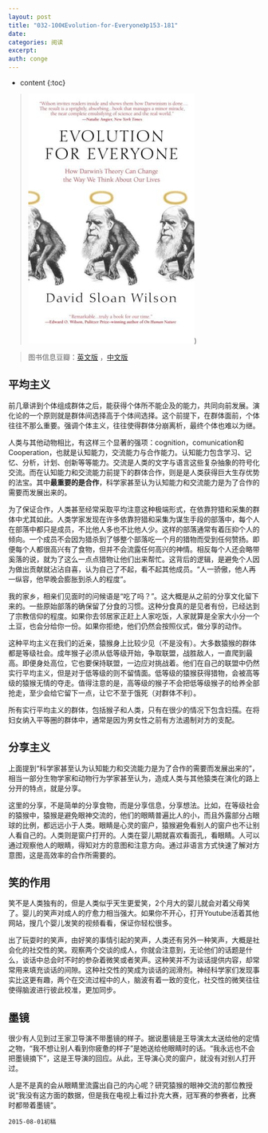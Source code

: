 ```yaml
---
layout: post
title: "032-100《Evolution-for-Everyone》p153-181"
date:
categories: 阅读
excerpt:
auth: conge
---
```

* content
{:toc}

>  ![Evolution for Everyone 封面](/assets/images/阅读/118382-82fb2ece17c628e9.jpg))

> 图书信息豆瓣：[英文版](http://book.douban.com/subject/2570988/) ，[中文版](http://book.douban.com/subject/10588813/)

## 平均主义

前几章讲到个体组成群体之后，能获得个体所不能企及的能力，共同向前发展。演化论的一个原则就是群体间选择高于个体间选择。这个前提下，在群体面前，个体往往不那么重要。强调个体主义，往往使得群体分崩离析，最终个体也难以为继。

人类与其他动物相比，有这样三个显著的强项：cognition，comunication和Cooperation，也就是认知能力，交流能力与合作能力。认知能力包含学习、记忆、分析，计划、创新等等能力。交流是人类的文字与语言这些复杂抽象的符号化交流。而在认知能力和交流能力前提下的群体合作，则是是人类获得巨大生存优势的法宝。其中**最重要的是合作**，科学家甚至认为认知能力和交流能力是为了合作的需要而发展出来的。

为了保证合作，人类甚至经常采取平均注意这种极端形式，在依靠狩猎和采集的群体中尤其如此。人类学家发现在许多依靠狩猎和采集为谋生手段的部落中，每个人在部落中都只是成员，不比他人多也不比他人少。这样的部落通常有着压抑个人的倾向。一个成员不会因为猎杀到了够整个部落吃一个月的猎物而受到任何赞扬。即便每个人都很高兴有了食物，但并不会流露任何高兴的神情。相反每个人还会略带奚落的说，就为了这么一点点猎物让他们出来帮忙。这背后的逻辑，是避免个人因为做出贡献就沾沾自喜，认为自己了不起，看不起其他成员。“人一骄傲，他人再一纵容，他早晚会膨胀到杀人的程度”。

我的家乡，相亲们见面时的问候语是“吃了吗？”。这大概是从之前的分享文化留下来的。一些原始部落的确保留了分食的习惯。这种分食真的是见者有份，已经达到了宗教信仰的程度。如果你去邻居家正赶上人家吃饭，人家就算是全家大小分一个土豆，也会分给你一份。如果你拒绝，他们仍然会按照仪式，做分享的动作。

这种平均主义在我们的近亲，猿猴身上比较少见（不是没有）。大多数猿猴的群体都是等级社会。成年猴子必须从低等级开始，争取联盟，战胜敌人，一直爬到最高。即便身处高位，它也要保持联盟，一边应对挑战着。他们在自己的联盟中仍然实行平均主义，但是对于低等级的则不留情面。低等级的猿猴获得猎物，会被高等级的猿猴无情的夺走。值得注意的是，高等级的猴子不会把低等级猴子的给养全部抢走，至少会给它留下一点，让它不至于饿死（对群体不利）。

所有实行平均主义的群体，包括猴子和人类，只有在很少的情况下包含妇孺。在将妇女纳入平等圈的群体中，通常是因为男女性之前有方法遏制对方的支配。

## 分享主义

上面提到“科学家甚至认为认知能力和交流能力是为了合作的需要而发展出来的”，相当一部分生物学家和动物行为学家甚至认为，造成人类与其他猿类在演化的路上分开的特点，就是分享。

这里的分享，不是简单的分享食物，而是分享信息，分享想法。比如，在等级社会的猿猴中，猿猴是避免眼神交流的，他们的眼睛普遍比人的小，而且外露部分占眼球的比例，都远远小于人类。眼睛是心灵的窗户，猿猴避免看别人的窗户也不让别人看自己的。人类则是窗户打开的。人类在婴儿期就喜欢看面孔，看眼睛。人可以通过观察他人的眼睛，得知对方的意图和注意方向。通过非语言方式快速了解对方意图，这是高效率的合作所需要的。

## 笑的作用

笑不是人类独有的，但是人类似乎天生更爱笑，2个月大的婴儿就会对着父母笑了。婴儿的笑声对成人的疗愈力相当强大。如果你不开心，打开Youtube活着其他网站，搜几个婴儿发笑的视频看看，保证你轻松很多。

出了玩耍时的笑声，由好笑的事情引起的笑声，人类还有另外一种笑声，大概是社会化的社交性的笑。观察两个交谈的成人，你就会注意到，无论他们的话题是什么，谈话中总会时不时的参杂着微笑或者笑声。这种笑并不为谈话提供内容，却常常用来填充谈话的间隙。这种社交性的笑成为谈话的润滑剂。神经科学家们发现事实比这更有趣，两个在交流过程中的人，脑波有着一致的变化，社交性的微笑往往使得脑波进行彼此校准，更加同步。

## 墨镜

很少有人见到过王家卫导演不带墨镜的样子。据说墨镜是王导演太太送给他的定情之物，“我不想让别人看到你疲惫的样子”是她送给他眼睛时的话。“我永远也不会把墨镜摘下”，这是王导演的回应。从此，王导演心灵的窗户，就没有对别人打开过。

人是不是真的会从眼睛里流露出自己的内心呢？研究猿猴的眼神交流的那位教授说“我没有这方面的数据，但是我在电视上看过扑克大赛，冠军赛的参赛者，比赛时都带着墨镜”。

```
2015-08-01初稿
```
